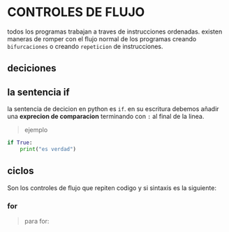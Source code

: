 # CONTROLES DE FLUJO
todos los programas trabajan a traves de instrucciones ordenadas.
existen maneras de romper con el flujo normal de los programas creando
`bifurcaciones` o creando 
`repeticion` de instrucciones.
## deciciones
## la sentencia if 
la sentencia de decicion en python es `if`. en su escritura debemos añadir una **exprecion de comparacion** terminando con  `:` al final de la linea.
> ejemplo

```python
if True:
    print("es verdad")
```
## ciclos
Son los controles de flujo que repiten codigo y si sintaxis es la siguiente:
### for
> para for:


